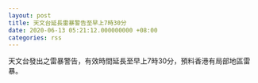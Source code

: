 ```yaml
---
layout: post
title: 天文台延長雷暴警告至早上7時30分
date: 2020-06-13 05:21:12.000000000 +08:00
categories: rss
---
```


天文台發出之雷暴警告，有效時間延長至早上7時30分，預料香港有局部地區雷暴。
